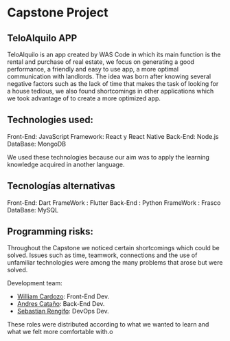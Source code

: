 # Capstone Project

## TeloAlquilo APP

TeloAlquilo is an app created by WAS Code in which its main function is the rental and purchase of real estate, we focus on generating a good performance, a friendly and easy to use app, a more optimal communication with landlords.
The idea was born after knowing several negative factors such as the lack of time that makes the task of looking for a house tedious, we also found shortcomings in other applications which we took advantage of to create a more optimized app.

## Technologies used:

Front-End: JavaScript
Framework: React y React Native
Back-End: Node.js
DataBase: MongoDB

We used these technologies because our aim was to apply the learning knowledge acquired in another language.

## Tecnologías alternativas

Front-End: Dart
FrameWork : Flutter
Back-End : Python
FrameWork : Frasco
DataBase: MySQL

## Programming risks:

Throughout the Capstone we noticed certain shortcomings which could be solved.
Issues such as time, teamwork, connections and the use of unfamiliar technologies were among the many problems that arose but were solved.


Development team:
 
* [William Cardozo](https://github.com/William05Cardozo): Front-End Dev.
* [Andres Cataño](https://github.com/andrescatagno): Back-End Dev.
* [Sebastian Rengifo](https://github.com/sebasrengi): DevOps Dev.

These roles were distributed according to what we wanted to learn and what we felt more comfortable with.o
